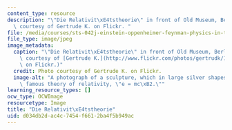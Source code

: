 ```yaml
---
content_type: resource
description: "\"Die Relativit\xE4tstheorie\" in front of Old Museum, Berlin. Photo\
  \ courtesy of Gertrude K. on Flickr. "
file: /media/courses/sts-042j-einstein-oppenheimer-feynman-physics-in-the-20th-century-spring-2011/d034db2dac4c7454f6612ba4f5b949ac_sts-042js11.jpg
file_type: image/jpeg
image_metadata:
  caption: "\"Die Relativit\xE4tstheorie\" in front of Old Museum, Berlin. (Photo\
    \ courtesy of [Gertrude K.](http://www.flickr.com/photos/gertrudk/156209198/)\
    \ on Flickr.)"
  credit: Photo courtesy of Gertrude K. on Flickr.
  image-alt: "A photograph of a sculpture, which in large silver shapes forms Einstein's\
    \ famous theory of relativity, \"e = mc\xB2.\""
learning_resource_types: []
ocw_type: OCWImage
resourcetype: Image
title: "Die Relativit\xE4tstheorie"
uid: d034db2d-ac4c-7454-f661-2ba4f5b949ac
---
```

